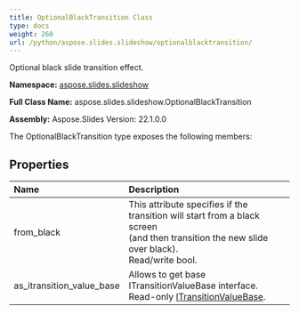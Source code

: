 ```yaml
---
title: OptionalBlackTransition Class
type: docs
weight: 260
url: /python/aspose.slides.slideshow/optionalblacktransition/
---
```


Optional black slide transition effect.

**Namespace:** [aspose.slides.slideshow](/python/aspose.slides.slideshow/)

**Full Class Name:** aspose.slides.slideshow.OptionalBlackTransition

**Assembly:**  Aspose.Slides Version: 22.1.0.0

The OptionalBlackTransition type exposes the following members:
## **Properties**
|**Name**|**Description**|
| :- | :- |
|from_black|This attribute specifies if the transition will start from a black screen<br/>            (and then transition the new slide over black).<br/>            Read/write bool.|
|as_itransition_value_base|Allows to get base ITransitionValueBase interface.<br/>            Read-only [ITransitionValueBase](/python/aspose.slides.slideshow/itransitionvaluebase/).|
